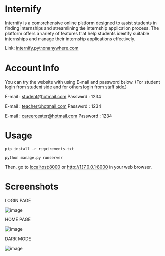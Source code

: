 # Internify
Internify is a comprehensive online platform designed to assist students in finding internships and streamlining the internship application process. The platform offers a variety of features that help students identify suitable internships and manage their internship applications effectively.

Link: [internify.pythonanywhere.com](https://internify.pythonanywhere.com/)

# Account Info
You can try the website with using E-mail and password below. (For student login from student side and for others login from staff side.)

E-mail : student@hotmail.com
Password : 1234

E-mail : teacher@hotmail.com 
Password : 1234

E-mail : careercenter@hotmail.com
Password : 1234

# Usage
``` 
pip install -r requirements.txt 
```

``` 
python manage.py runserver 
```

Then, go to [localhost:8000](http://localhost:8000/) or http://127.0.0.1:8000 in your web browser.

# Screenshots

LOGIN PAGE

![image](https://github.com/emirsakal/Internify/assets/77203035/c30ab32e-f53b-42f9-9168-89da00feab9f)

HOME PAGE

![image](https://github.com/emirsakal/Internify/assets/77203035/5de27aa4-7e56-42c5-acd5-a759ae222633)

DARK MODE

![image](https://github.com/emirsakal/Internify/assets/77203035/f85e15a5-5dee-4143-94de-4f737b590d9b)
